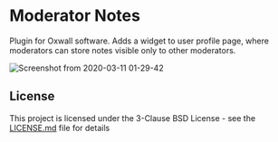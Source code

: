 # Moderator Notes

Plugin for Oxwall software. Adds a widget to user profile page, where moderators can store notes visible only to other moderators.

![Screenshot from 2020-03-11 01-29-42](https://user-images.githubusercontent.com/25450448/86570663-497c9380-bf3e-11ea-930a-e852be52a44e.png)

## License

This project is licensed under the 3-Clause BSD License - see the [LICENSE.md](LICENSE.md) file for details

